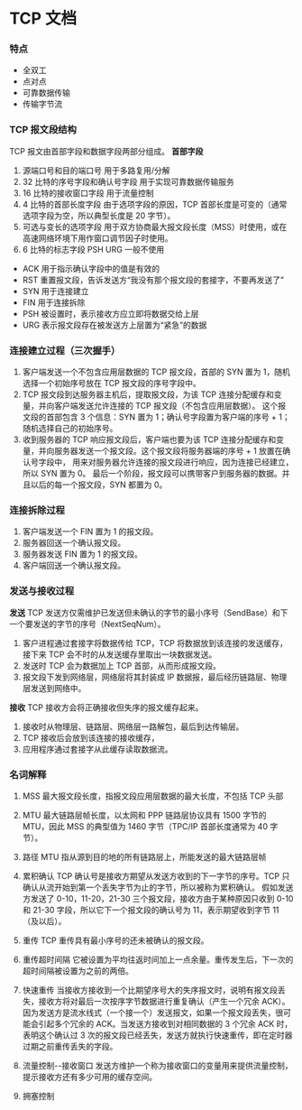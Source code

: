 # TCP 文档
### 特点
* 全双工
* 点对点
* 可靠数据传输
* 传输字节流

### TCP 报文段结构
TCP 报文由首部字段和数据字段两部分组成。
**首部字段**
1. 源端口号和目的端口号
用于多路复用/分解
2. 32 比特的序号字段和确认号字段
用于实现可靠数据传输服务
3. 16 比特的接收窗口字段
用于流量控制
4. 4 比特的首部长度字段
由于选项字段的原因，TCP 首部长度是可变的（通常选项字段为空，所以典型长度是 20 字节）。
5. 可选与变长的选项字段
用于双方协商最大报文段长度（MSS）时使用，或在高速网络环境下用作窗口调节因子时使用。
6. 6 比特的标志字段
PSH URG 一般不使用
* ACK 用于指示确认字段中的值是有效的
* RST 重置报文段，告诉发送方“我没有那个报文段的套接字，不要再发送了”
* SYN 用于连接建立
* FIN 用于连接拆除
* PSH 被设置时，表示接收方应立即将数据交给上层
* URG 表示报文段存在被发送方上层置为“紧急”的数据

### 连接建立过程（三次握手）
1. 客户端发送一个不包含应用层数据的 TCP 报文段，首部的 SYN 置为 1，随机选择一个初始序号放在 TCP 报文段的序号字段中。
2. TCP 报文段到达服务器主机后，提取报文段，为该 TCP 连接分配缓存和变量，并向客户端发送允许连接的 TCP 报文段（不包含应用层数据）。
这个报文段的首部包含 3 个信息：SYN 置为 1；确认号字段置为客户端的序号 + 1；随机选择自己的初始序号。
3. 收到服务器的 TCP 响应报文段后，客户端也要为该 TCP 连接分配缓存和变量，并向服务器发送一个报文段。这个报文段将服务器端的序号 + 1 放置在确认号字段中，
用来对服务器允许连接的报文段进行响应，因为连接已经建立，所以 SYN 置为 0。
最后一个阶段，报文段可以携带客户到服务器的数据。并且以后的每一个报文段，SYN 都置为 0。

### 连接拆除过程
1. 客户端发送一个 FIN 置为 1 的报文段。
2. 服务器回送一个确认报文段。
3. 服务器发送 FIN 置为 1 的报文段。
4. 客户端回送一个确认报文段。

### 发送与接收过程
**发送**
TCP 发送方仅需维护已发送但未确认的字节的最小序号（SendBase）和下一个要发送的字节的序号（NextSeqNum）。
1. 客户进程通过套接字将数据传给 TCP，TCP 将数据放到该连接的发送缓存，接下来 TCP 会不时的从发送缓存里取出一块数据发送。
2. 发送时 TCP 会为数据加上 TCP 首部，从而形成报文段。
3. 报文段下发到网络层，网络层将其封装成 IP 数据报，最后经历链路层、物理层发送到网络中。

**接收**
TCP 接收方会将正确接收但失序的报文缓存起来。
1. 接收时从物理层、链路层、网络层一路解包，最后到达传输层。
2. TCP 接收后会放到该连接的接收缓存，
3. 应用程序通过套接字从此缓存读取数据流。

### 名词解释
1. MSS
最大报文段长度，指报文段应用层数据的最大长度，不包括 TCP 头部

2. MTU
最大链路层帧长度，以太网和 PPP 链路层协议具有 1500 字节的 MTU，因此 MSS 的典型值为 1460 字节（TPC/IP 首部长度通常为 40 字节）。

3. 路径 MTU
指从源到目的地的所有链路层上，所能发送的最大链路层帧

4. 累积确认
TCP 确认号是接收方期望从发送方收到的下一字节的序号。TCP 只确认从流开始到第一个丢失字节为止的字节，所以被称为累积确认。
假如发送方发送了 0-10，11-20，21-30 三个报文段，接收方由于某种原因只收到 0-10 和 21-30 字段，所以它下一个报文段的确认号为 11，表示期望收到字节 11（及以后）。

5. 重传
TCP 重传具有最小序号的还未被确认的报文段。

6. 重传超时间隔
它被设置为平均往返时间加上一点余量。重传发生后，下一次的超时间隔被设置为之前的两倍。

7. 快速重传
当接收方接收到一个比期望序号大的失序报文时，说明有报文段丢失，接收方将对最后一次按序字节数据进行重复确认（产生一个冗余 ACK）。
因为发送方是流水线式（一个接一个）发送报文，如果一个报文段丢失，很可能会引起多个冗余的 ACK。当发送方接收到对相同数据的 3 个冗余 ACK 时，
表明这个确认过 3 次的报文段已经丢失，发送方就执行快速重传，即在定时器过期之前重传丢失的字段。

8. 流量控制--接收窗口
发送方维护一个称为接收窗口的变量用来提供流量控制，提示接收方还有多少可用的缓存空间。

9. 拥塞控制
